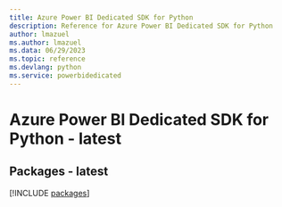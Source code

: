 ```yaml
---
title: Azure Power BI Dedicated SDK for Python
description: Reference for Azure Power BI Dedicated SDK for Python
author: lmazuel
ms.author: lmazuel
ms.data: 06/29/2023
ms.topic: reference
ms.devlang: python
ms.service: powerbidedicated
---
```

# Azure Power BI Dedicated SDK for Python - latest
## Packages - latest
[!INCLUDE [packages](power-bi-dedicated-index.md)]